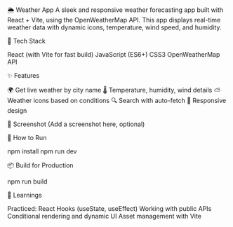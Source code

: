 🌦️ Weather App
A sleek and responsive weather forecasting app built with React + Vite, using the OpenWeatherMap API. This app displays real-time weather data with dynamic icons, temperature, wind speed, and humidity.



🔧 Tech Stack

React (with Vite for fast build)
JavaScript (ES6+)
CSS3
OpenWeatherMap API



✨ Features

🌍 Get live weather by city name
🌡️ Temperature, humidity, wind details
⛅ Weather icons based on conditions
🔍 Search with auto-fetch
📱 Responsive design



📸 Screenshot
(Add a screenshot here, optional)



🚀 How to Run

npm install
npm run dev



📦 Build for Production

npm run build



🧠 Learnings

Practiced:
React Hooks (useState, useEffect)
Working with public APIs
Conditional rendering and dynamic UI
Asset management with Vite